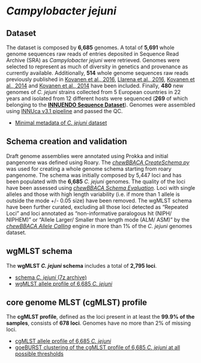 # *Campylobacter jejuni*

## Dataset
The dataset is composed by **6,685** genomes. A total of  **5,691** whole genome sequences raw reads of entries deposited in Sequence Read Archive (SRA) as *Campylobacter jejuni* were retrieved. Genomes were selected to represent as much of diversity in genetics and provenance as currently available.  Additionally, **514** whole genome sequences raw reads previously published in [Kovanen et al., 2016](https://www.ncbi.nlm.nih.gov/pubmed/27041390), [Llarena et al., 2016](https://www.ncbi.nlm.nih.gov/pubmed/28348829), [Kovanen et al., 2014](https://www.ncbi.nlm.nih.gov/pubmed/25232158) and [Kovanen et al., 2014](https://www.ncbi.nlm.nih.gov/pubmed/24655229) have been included. Finally, **480** new genomes of *C. jejuni* strains collected from 5 European countries in 22 years and isolated from 12 different hosts were sequenced (**269** of which belonging to the **[INNUENDO Sequence Dataset](https://docs.google.com/viewer?a=v&pid=sites&srcid=ZGVmYXVsdGRvbWFpbnxpbm51ZW5kb2NvbnxneDo2YmYyOGU0MjE4ZGJiMmQ0)**). Genomes were assembled using [INNUca v3.1 pipeline](https://github.com/INNUENDOCON/INNUca) and passed the QC. 

* [Minimal metadata of *C. jejuni* dataset](https://drive.google.com/file/d/1wJ77AeISR380m0k7f_MqCDv9D3bmgnwG/view?usp=sharing) 

## Schema creation and validation
Draft genome assemblies were annotated using Prokka and initial pangenome was defined using Roary. The [*chewBBACA CreateSchema.py*](https://github.com/B-UMMI/chewBBACA/wiki/1.-Schema-Creation) was used for creating a whole genome schema starting from roary pangenome.  The schema was initially composed by 5,447 loci and has been populated with the **6,685** *C. jejuni* genomes. The quality of the loci have been assessed using [*chewBBACA Schema Evaluation*](https://github.com/B-UMMI/chewBBACA/wiki/1.-Schema-Creation). Loci with single alleles and those with high length variability (i.e. if more than 1 allele is outside the mode +/- 0.05 size) have been removed. The wgMLST schema have been further curated, excluding all those loci detected as “Repeated Loci” and loci annotated as “non-informative paralogous hit (NIPH/ NIPHEM)” or “Allele Larger/ Smaller than length mode (ALM/ ASM)” by the [*chewBBACA Allele Calling*](https://github.com/B-UMMI/chewBBACA/wiki/2.-Allele-Calling) engine in more than 1% of the *C. jejuni* genomes dataset. 

## wgMLST schema
The **wgMLST *C. jejuni* schema** includes a total of **2,795 loci**.

* [schema *C. jejuni* (7z archive)](https://drive.google.com/open?id=1uJzxk6uwHNQJM92NDJy3vJrQQfSwLHhj)
* [wgMLST allele profile of 6,685 *C. jejuni*](https://drive.google.com/open?id=1t1TY4lqFsF2vL8eSvGjWZGujHgSNT1ih)

## core genome MLST (cgMLST) profile
The **cgMLST profile**, defined as the loci present in at least the **99.9% of the samples**, consists of **678 loci**. Genomes have no more than 2% of missing loci.

* [cgMLST allele profile of 6,685 *C. jejuni*](https://drive.google.com/open?id=1nPihxWJKm0_-ojV_BI_AVcfBQq9B3pCI)
* [goeBURST clustering of the cgMLST profile of 6,685 *C. jejuni* at all possible thresholds](https://drive.google.com/open?id=119hQBf9yD1rpFcvdk4LTeMpvI1vybSaA)

